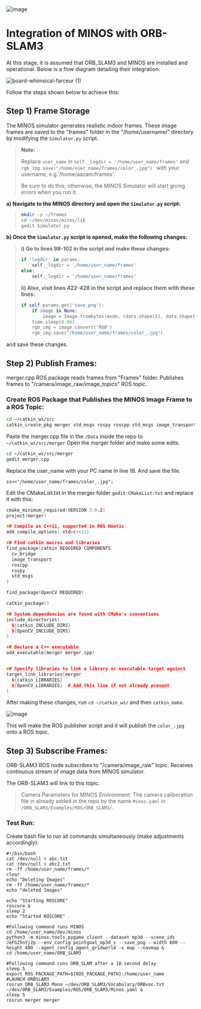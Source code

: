 ![image](https://github.com/aliaxam153/ORB-SLAM3-on-Ubuntu-20.04-WSL/assets/146977640/36985e28-ca95-4dbd-9fdd-ffb67b606691)

# Integration of MINOS with ORB-SLAM3

At this stage, it is assumed that ORB_SLAM3 and MINOS are installed and operational. Below is a flow diagram detailing their integration:

![board-whimsical-farceur (1)](https://github.com/aliaxam153/RL-ORBSLAM3/assets/146977640/c39ae34e-c5f3-4cfd-b58c-e3da0fce1a26)

Follow the steps shown below to achieve this:

## Step 1) Frame Storage
The MINOS simulator generates realistic indoor frames. These image frames are saved to the "frames" folder in the "/home/username/" directory by modifying the `Simulator.py` script.

>**Note:**
>
>Replace `user_name` in  ``` self._logdir = '/home/user_name/frames' ``` and  ```rgb_img.save("/home/user_name/frames/color_.jpg") ``` with your username, e.g.'/home/aazam/frames'.
>
>Be sure to do this; otherwise, the MINOS Simulator will start giving errors when you run it.

**a) Navigate to the MINOS directory and open the `Simulator.py` script:**
> ```bash
> mkdir -p ~/frames
> cd ~/dev/minos/minos/lib
> gedit Simulator.py
> ```

**b) Once the `Simulator.py` script is opened, make the following changes:**

> **i) Go to lines 98-102 in the script and make these changes:**
> ```python
> if 'logdir' in params:
>     self._logdir = '/home/user_name/frames' 
> else:
>     self._logdir = '/home/user_name/frames'
> ```
> 
> **ii) Also, visit lines 422-428 in the script and replace them with these lines:**
> ```python
> if self.params.get('save_png'):
>     if image is None:
>         image = Image.frombytes(mode, (data.shape[0], data.shape[1]), data)
>     time.sleep(0.06)
>     rgb_img = image.convert('RGB')
>     rgb_img.save("/home/user_name/frames/color_.jpg")
> ```
and save these changes.
## Step 2) Publish Frames:

merger.cpp ROS package reads frames from "Frames" folder.
Publishes frames to "/camera/image_raw/image_topics" ROS topic.

### Create ROS Package that Publishes the MINOS Image Frame to a ROS Topic:
```bash
cd ~/catkin_ws/src
catkin_create_pkg merger std_msgs rospy roscpp std_msgs image_transport cv_bridge
```
Paste the merger.cpp file in the ```/Data``` inside the repo to ```~/catkin_ws/src/merger```
Open the merger folder and make some edits.
```bash
cd ~/catkin_ws/src/merger
gedit merger.cpp
```
Replace the user_name with your PC name in line 18. And save the file.
```
ss<<"/home/user_name/frames/color_.jpg";
```
Edit the CMakeList.txt in the merger folder ```gedit CMakeList.txt``` and replace it with this: 
```cpp
cmake_minimum_required(VERSION 3.0.2)
project(merger)

## Compile as C++11, supported in ROS Noetic
add_compile_options(-std=c++11)

## Find catkin macros and libraries
find_package(catkin REQUIRED COMPONENTS
  cv_bridge
  image_transport
  roscpp
  rospy
  std_msgs
)

find_package(OpenCV REQUIRED)

catkin_package()

## System dependencies are found with CMake's conventions
include_directories(
  ${catkin_INCLUDE_DIRS}
  ${OpenCV_INCLUDE_DIRS}
)

## Declare a C++ executable
add_executable(merger merger.cpp)


## Specify libraries to link a library or executable target against
target_link_libraries(merger
  ${catkin_LIBRARIES}
  ${OpenCV_LIBRARIES}  # Add this line if not already present
)
```
After making these changes, run ```cd ~/catkin_ws/``` and then ```catkin_make```.


![image](https://github.com/aliaxam153/ORB-SLAM3-on-Ubuntu-20.04-WSL/assets/146977640/3c7529a6-cc14-46bb-a538-d305e5365578)

This will make the ROS publisher script and it will publish the ```color_.jpg``` onto a ROS topic.

## Step 3) Subscribe Frames:

ORB-SLAM3 ROS node subscribes to "/camera/image_raw" topic.
Receives continuous stream of image data from MINOS simulator.

The ORB-SLAM3 will link to this topic.

> Camera Parameters for MINOS Environment:
> The camera caliberation file in already added in the repo by the name ```Minos.yaml``` in ```/ORB_SLAM3/Examples/ROS/ORB_SLAM3/```.

### Test Run:
Create bash file to run all commands simultaneously (make adjustments accordingly):

```
#!/bin/bash
cat /dev/null > abc.txt
cat /dev/null > abc2.txt
rm -ff /home/user_name/frames/*
clear
echo "Deleting Images"
rm -ff /home/user_name/frames/*
echo "deleted Images"

echo "Starting ROSCORE"
roscore &
sleep 2
echo "Started ROSCORE"

#Following command runs MINOS
cd /home/user_name/dev/minos
python3 -m minos.tools.pygame_client --dataset mp3d --scene_ids JeFG25nYj2p --env_config pointgoal_mp3d_s --save_png --width 600 --height 400 --agent_config agent_gridworld -s map --navmap &
cd /home/user_name/ORB_SLAM3

#Following command runs ORB_SLAM after a 10 second delay
sleep 5
export ROS_PACKAGE_PATH=${ROS_PACKAGE_PATH}:/home/user_name
#LAUNCH ORBSLAM3
rosrun ORB_SLAM3 Mono ~/dev/ORB_SLAM3/Vocabulary/ORBvoc.txt ~/dev/ORB_SLAM3/Examples/ROS/ORB_SLAM3/Minos.yaml &
sleep 5
rosrun merger merger
```
